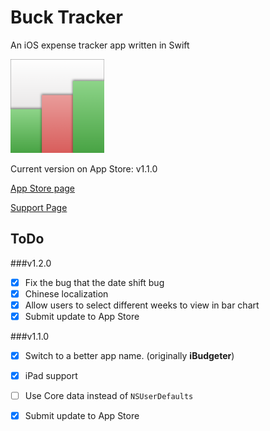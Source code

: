 # Buck Tracker

An iOS expense tracker app written in Swift

<img src="/BuckTracker/AppIcon.png" width="150">

Current version on App Store: v1.1.0

[App Store page](https://itunes.apple.com/us/app/ibudgeter/id1048395728?ls=1&mt=8)

[Support Page](http://hkalexling.com/2015/10/11/ibudgeter-support-page/)

## ToDo

###v1.2.0

- [X] Fix the bug that the date shift bug
- [X] Chinese localization
- [X] Allow users to select different weeks to view in bar chart
- [X] Submit update to App Store

###v1.1.0

- [X] Switch to a better app name. (originally **iBudgeter**)
- [X] iPad support
- [ ] Use Core data instead of `NSUserDefaults`
- [X] Submit update to App Store


